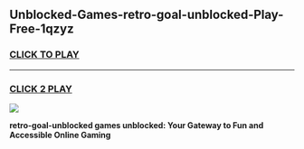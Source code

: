 
## Unblocked-Games-retro-goal-unblocked-Play-Free-1qzyz
<h3>
<a href="https://premium76.site?title=retro-goal-unblocked&ref=23A">CLICK TO PLAY</a></h3>
<hr>

<h3>
<a href="https://premium76.site?title=retro-goal-unblocked&ref=23A">CLICK 2 PLAY</a>
  
</h3>

<a href="https://premium76.site?title=retro-goal-unblocked&ref=23A"><img src="https://clearcache.store/games.png"></a>


**retro-goal-unblocked games unblocked: Your Gateway to Fun and Accessible Online Gaming**
